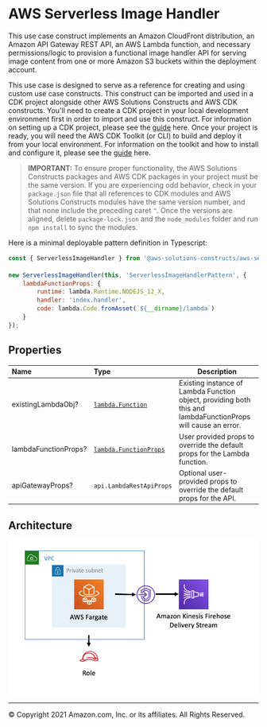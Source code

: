 # AWS Serverless Image Handler

This use case construct implements an Amazon CloudFront distribution, an Amazon API Gateway REST API, an AWS Lambda
function, and necessary permissions/logic to provision a functional image handler API for serving image content from 
one or more Amazon S3 buckets within the deployment account.

This use case is designed to serve as a reference for creating and using custom use case constructs. This 
construct can be imported and used in a CDK project alongside other AWS Solutions Constructs and AWS CDK constructs. 
You'll need to create a CDK project in your local development environment first in order to import and use this construct.
For information on setting up a CDK project, please see the [guide](https://docs.aws.amazon.com/cdk/latest/guide/hello_world.html) here.
Once your project is ready, you will need the AWS CDK Toolkit (or CLI) to build and deploy it from your local environment. For information on the toolkit and how to install and configure it, please see the [guide](https://docs.aws.amazon.com/cdk/latest/guide/cli.html) here.

> **IMPORTANT:** To ensure proper functionality, the AWS Solutions Constructs packages and AWS CDK packages in your project must be the same version. If you are experiencing odd behavior, check in your `package.json` file that all references to CDK modules and AWS Solutions Constructs modules have the same version number, and that none include the preceding caret `^`. Once the versions are aligned, delete `package-lock.json` and the `node_modules` folder and run `npm install` to sync the modules.

Here is a minimal deployable pattern definition in Typescript:

```javascript
const { ServerlessImageHandler } from '@aws-solutions-constructs/aws-serverless-image-handler';

new ServerlessImageHandler(this, 'ServerlessImageHandlerPattern', {
    lambdaFunctionProps: {
        runtime: lambda.Runtime.NODEJS_12_X,
        handler: 'index.handler',
        code: lambda.Code.fromAsset(`${__dirname}/lambda`)
    }
});

```

## Properties

| **Name**     | **Type**        | **Description** |
|:-------------|:----------------|-----------------|
|existingLambdaObj?|[`lambda.Function`](https://docs.aws.amazon.com/cdk/api/latest/docs/@aws-cdk_aws-lambda.Function.html)|Existing instance of Lambda Function object, providing both this and lambdaFunctionProps will cause an error.|
|lambdaFunctionProps?|[`lambda.FunctionProps`](https://docs.aws.amazon.com/cdk/api/latest/docs/@aws-cdk_aws-lambda.FunctionProps.html)|User provided props to override the default props for the Lambda function.|
|apiGatewayProps?|`api.LambdaRestApiProps`|Optional user-provided props to override the default props for the API.|

## Architecture
![Architecture Diagram](architecture.png)

***
&copy; Copyright 2021 Amazon.com, Inc. or its affiliates. All Rights Reserved.